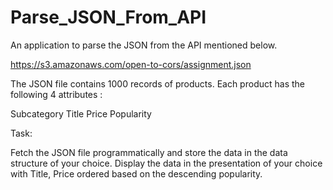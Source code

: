 # Parse_JSON_From_API
An application to parse the JSON from the API mentioned below.

https://s3.amazonaws.com/open-to-cors/assignment.json

The JSON file contains 1000 records of products. Each product has the following 4 attributes : 

Subcategory
Title
Price
Popularity 

Task:

Fetch the JSON file programmatically and store the data in the data structure of your choice.
Display the data in the presentation of your choice with Title, Price ordered based on the descending popularity.

